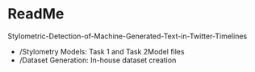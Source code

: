 # ReadMe

Stylometric-Detection-of-Machine-Generated-Text-in-Twitter-Timelines

- /Stylometry Models: Task 1 and Task 2Model files
- /Dataset Generation: In-house dataset creation

